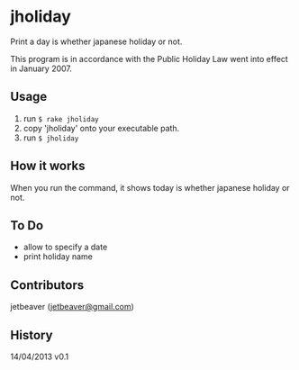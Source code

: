 jholiday
========
Print a day is whether japanese holiday or not.

This program is in accordance with the Public Holiday Law went into effect in January 2007.

Usage
-----
1. run ```$ rake jholiday```
2. copy 'jholiday' onto your executable path.
3. run ```$ jholiday```

How it works
------------
When you run the command, it shows today is whether japanese holiday or not.

To Do
-----
- allow to specify a date
- print holiday name

Contributors
------------
jetbeaver (jetbeaver@gmail.com)

History
-------
14/04/2013  v0.1

